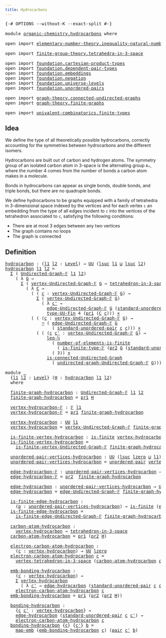 ```yaml
---
title: Hydrocarbons
---
```


<pre class="Agda"><a id="38" class="Symbol">{-#</a> <a id="42" class="Keyword">OPTIONS</a> <a id="50" class="Pragma">--without-K</a> <a id="62" class="Pragma">--exact-split</a> <a id="76" class="Symbol">#-}</a>

<a id="81" class="Keyword">module</a> <a id="88" href="organic-chemistry.hydrocarbons.html" class="Module">organic-chemistry.hydrocarbons</a> <a id="119" class="Keyword">where</a>

<a id="126" class="Keyword">open</a> <a id="131" class="Keyword">import</a> <a id="138" href="elementary-number-theory.inequality-natural-numbers.html" class="Module">elementary-number-theory.inequality-natural-numbers</a>

<a id="191" class="Keyword">open</a> <a id="196" class="Keyword">import</a> <a id="203" href="finite-group-theory.tetrahedra-in-3-space.html" class="Module">finite-group-theory.tetrahedra-in-3-space</a>

<a id="246" class="Keyword">open</a> <a id="251" class="Keyword">import</a> <a id="258" href="foundation.cartesian-product-types.html" class="Module">foundation.cartesian-product-types</a>
<a id="293" class="Keyword">open</a> <a id="298" class="Keyword">import</a> <a id="305" href="foundation.dependent-pair-types.html" class="Module">foundation.dependent-pair-types</a>
<a id="337" class="Keyword">open</a> <a id="342" class="Keyword">import</a> <a id="349" href="foundation.embeddings.html" class="Module">foundation.embeddings</a>
<a id="371" class="Keyword">open</a> <a id="376" class="Keyword">import</a> <a id="383" href="foundation.negation.html" class="Module">foundation.negation</a>
<a id="403" class="Keyword">open</a> <a id="408" class="Keyword">import</a> <a id="415" href="foundation.universe-levels.html" class="Module">foundation.universe-levels</a>
<a id="442" class="Keyword">open</a> <a id="447" class="Keyword">import</a> <a id="454" href="foundation.unordered-pairs.html" class="Module">foundation.unordered-pairs</a>

<a id="482" class="Keyword">open</a> <a id="487" class="Keyword">import</a> <a id="494" href="graph-theory.connected-undirected-graphs.html" class="Module">graph-theory.connected-undirected-graphs</a>
<a id="535" class="Keyword">open</a> <a id="540" class="Keyword">import</a> <a id="547" href="graph-theory.finite-graphs.html" class="Module">graph-theory.finite-graphs</a>

<a id="575" class="Keyword">open</a> <a id="580" class="Keyword">import</a> <a id="587" href="univalent-combinatorics.finite-types.html" class="Module">univalent-combinatorics.finite-types</a>
</pre>
## Idea

We define the type of all theoretically possible hydrocarbons, correctly accounting for the symmetries between hydrocarbons and the different isomers.

Hydrocarbons are built out of carbon and hydrogen atoms. The symmetry group of an isolated carbon atom in 3-space is the alternating group `A₄`, where the number 4 comes from the number of bonds a carbon atom makes in a molecule.

Bonds in hydrocarbons can appear as single bonds, double bonds, and triple bonds, but there are no quadruple bonds.

We define hydrocarbons to be graphs equipped with a family of tetrahedra in 3-dimensional space indexed by the vertices and for each vertex `c` an embedding from the type of all edges incident to `c` into the vertices of the tetrahedron associated to `c`, satisfying the following conditions:

- There are at most 3 edges between any two vertices
- The graph contains no loops
- The graph is connected

## Definition

<pre class="Agda"><a id="hydrocarbon"></a><a id="1564" href="organic-chemistry.hydrocarbons.html#1564" class="Function">hydrocarbon</a> <a id="1576" class="Symbol">:</a> <a id="1578" class="Symbol">(</a><a id="1579" href="organic-chemistry.hydrocarbons.html#1579" class="Bound">l1</a> <a id="1582" href="organic-chemistry.hydrocarbons.html#1582" class="Bound">l2</a> <a id="1585" class="Symbol">:</a> <a id="1587" href="Agda.Primitive.html#597" class="Postulate">Level</a><a id="1592" class="Symbol">)</a> <a id="1594" class="Symbol">→</a> <a id="1596" href="foundation-core.universe-levels.html#235" class="Primitive">UU</a> <a id="1599" class="Symbol">(</a><a id="1600" href="Agda.Primitive.html#780" class="Primitive">lsuc</a> <a id="1605" href="organic-chemistry.hydrocarbons.html#1579" class="Bound">l1</a> <a id="1608" href="Agda.Primitive.html#810" class="Primitive Operator">⊔</a> <a id="1610" href="Agda.Primitive.html#780" class="Primitive">lsuc</a> <a id="1615" href="organic-chemistry.hydrocarbons.html#1582" class="Bound">l2</a><a id="1617" class="Symbol">)</a>
<a id="1619" href="organic-chemistry.hydrocarbons.html#1564" class="Function">hydrocarbon</a> <a id="1631" href="organic-chemistry.hydrocarbons.html#1631" class="Bound">l1</a> <a id="1634" href="organic-chemistry.hydrocarbons.html#1634" class="Bound">l2</a> <a id="1637" class="Symbol">=</a>
  <a id="1641" href="foundation-core.dependent-pair-types.html#515" class="Record">Σ</a> <a id="1643" class="Symbol">(</a> <a id="1645" href="graph-theory.finite-graphs.html#1298" class="Function">Undirected-Graph-𝔽</a> <a id="1664" href="organic-chemistry.hydrocarbons.html#1631" class="Bound">l1</a> <a id="1667" href="organic-chemistry.hydrocarbons.html#1634" class="Bound">l2</a><a id="1669" class="Symbol">)</a>
    <a id="1675" class="Symbol">(</a> <a id="1677" class="Symbol">λ</a> <a id="1679" href="organic-chemistry.hydrocarbons.html#1679" class="Bound">G</a> <a id="1681" class="Symbol">→</a>
      <a id="1689" href="foundation-core.dependent-pair-types.html#515" class="Record">Σ</a> <a id="1691" class="Symbol">(</a> <a id="1693" href="graph-theory.finite-graphs.html#1507" class="Function">vertex-Undirected-Graph-𝔽</a> <a id="1719" href="organic-chemistry.hydrocarbons.html#1679" class="Bound">G</a> <a id="1721" class="Symbol">→</a> <a id="1723" href="finite-group-theory.tetrahedra-in-3-space.html#842" class="Function">tetrahedron-in-3-space</a><a id="1745" class="Symbol">)</a>
        <a id="1755" class="Symbol">(</a> <a id="1757" class="Symbol">λ</a> <a id="1759" href="organic-chemistry.hydrocarbons.html#1759" class="Bound">C</a> <a id="1761" class="Symbol">→</a>
          <a id="1773" class="Symbol">(</a> <a id="1775" class="Symbol">(</a> <a id="1777" href="organic-chemistry.hydrocarbons.html#1777" class="Bound">c</a> <a id="1779" class="Symbol">:</a> <a id="1781" href="graph-theory.finite-graphs.html#1507" class="Function">vertex-Undirected-Graph-𝔽</a> <a id="1807" href="organic-chemistry.hydrocarbons.html#1679" class="Bound">G</a><a id="1808" class="Symbol">)</a> <a id="1810" class="Symbol">→</a>
            <a id="1824" href="foundation-core.dependent-pair-types.html#515" class="Record">Σ</a> <a id="1826" class="Symbol">(</a> <a id="1828" href="graph-theory.finite-graphs.html#1507" class="Function">vertex-Undirected-Graph-𝔽</a> <a id="1854" href="organic-chemistry.hydrocarbons.html#1679" class="Bound">G</a><a id="1855" class="Symbol">)</a>
              <a id="1871" class="Symbol">(</a> <a id="1873" class="Symbol">λ</a> <a id="1875" href="organic-chemistry.hydrocarbons.html#1875" class="Bound">c&#39;</a> <a id="1878" class="Symbol">→</a>
                <a id="1896" href="graph-theory.finite-graphs.html#1892" class="Function">edge-Undirected-Graph-𝔽</a> <a id="1920" href="organic-chemistry.hydrocarbons.html#1679" class="Bound">G</a> <a id="1922" class="Symbol">(</a><a id="1923" href="foundation.unordered-pairs.html#5113" class="Function">standard-unordered-pair</a> <a id="1947" href="organic-chemistry.hydrocarbons.html#1777" class="Bound">c</a> <a id="1949" href="organic-chemistry.hydrocarbons.html#1875" class="Bound">c&#39;</a><a id="1951" class="Symbol">))</a> <a id="1954" href="foundation-core.embeddings.html#1074" class="Function Operator">↪</a>
                <a id="1972" href="univalent-combinatorics.finite-types.html#5170" class="Function">type-UU-Fin</a> <a id="1984" class="Number">4</a> <a id="1986" class="Symbol">(</a><a id="1987" href="foundation-core.dependent-pair-types.html#605" class="Field">pr1</a> <a id="1991" class="Symbol">(</a><a id="1992" href="organic-chemistry.hydrocarbons.html#1759" class="Bound">C</a> <a id="1994" href="organic-chemistry.hydrocarbons.html#1777" class="Bound">c</a><a id="1995" class="Symbol">)))</a> <a id="1999" href="foundation-core.cartesian-product-types.html#590" class="Function Operator">×</a>
          <a id="2011" class="Symbol">(</a> <a id="2013" class="Symbol">(</a> <a id="2015" class="Symbol">(</a><a id="2016" href="organic-chemistry.hydrocarbons.html#2016" class="Bound">c</a> <a id="2018" class="Symbol">:</a> <a id="2020" href="graph-theory.finite-graphs.html#1507" class="Function">vertex-Undirected-Graph-𝔽</a> <a id="2046" href="organic-chemistry.hydrocarbons.html#1679" class="Bound">G</a><a id="2047" class="Symbol">)</a> <a id="2049" class="Symbol">→</a>
              <a id="2065" href="foundation-core.negation.html#465" class="Function">¬</a> <a id="2067" class="Symbol">(</a> <a id="2069" href="graph-theory.finite-graphs.html#1892" class="Function">edge-Undirected-Graph-𝔽</a> <a id="2093" href="organic-chemistry.hydrocarbons.html#1679" class="Bound">G</a>
                  <a id="2113" class="Symbol">(</a> <a id="2115" href="foundation.unordered-pairs.html#5113" class="Function">standard-unordered-pair</a> <a id="2139" href="organic-chemistry.hydrocarbons.html#2016" class="Bound">c</a> <a id="2141" href="organic-chemistry.hydrocarbons.html#2016" class="Bound">c</a><a id="2142" class="Symbol">)))</a> <a id="2146" href="foundation-core.cartesian-product-types.html#590" class="Function Operator">×</a>
            <a id="2160" class="Symbol">(</a> <a id="2162" class="Symbol">(</a> <a id="2164" class="Symbol">(</a><a id="2165" href="organic-chemistry.hydrocarbons.html#2165" class="Bound">c</a> <a id="2167" href="organic-chemistry.hydrocarbons.html#2167" class="Bound">c&#39;</a> <a id="2170" class="Symbol">:</a> <a id="2172" href="graph-theory.finite-graphs.html#1507" class="Function">vertex-Undirected-Graph-𝔽</a> <a id="2198" href="organic-chemistry.hydrocarbons.html#1679" class="Bound">G</a><a id="2199" class="Symbol">)</a> <a id="2201" class="Symbol">→</a>
                <a id="2219" href="elementary-number-theory.inequality-natural-numbers.html#1662" class="Function">leq-ℕ</a>
                  <a id="2243" class="Symbol">(</a> <a id="2245" href="univalent-combinatorics.finite-types.html#11918" class="Function">number-of-elements-is-finite</a>
                    <a id="2294" class="Symbol">(</a> <a id="2296" href="univalent-combinatorics.finite-types.html#4658" class="Function">is-finite-type-𝔽</a> <a id="2313" class="Symbol">(</a><a id="2314" href="foundation-core.dependent-pair-types.html#617" class="Field">pr2</a> <a id="2318" href="organic-chemistry.hydrocarbons.html#1679" class="Bound">G</a> <a id="2320" class="Symbol">(</a><a id="2321" href="foundation.unordered-pairs.html#5113" class="Function">standard-unordered-pair</a> <a id="2345" href="organic-chemistry.hydrocarbons.html#2165" class="Bound">c</a> <a id="2347" href="organic-chemistry.hydrocarbons.html#2167" class="Bound">c&#39;</a><a id="2349" class="Symbol">))))</a>
                  <a id="2372" class="Symbol">(</a> <a id="2374" class="Number">3</a><a id="2375" class="Symbol">))</a> <a id="2378" href="foundation-core.cartesian-product-types.html#590" class="Function Operator">×</a>
                <a id="2396" href="graph-theory.connected-undirected-graphs.html#737" class="Function">is-connected-Undirected-Graph</a>
                  <a id="2444" class="Symbol">(</a> <a id="2446" href="graph-theory.finite-graphs.html#2400" class="Function">undirected-graph-Undirected-Graph-𝔽</a> <a id="2482" href="organic-chemistry.hydrocarbons.html#1679" class="Bound">G</a><a id="2483" class="Symbol">)))))</a>

<a id="2490" class="Keyword">module</a> <a id="2497" href="organic-chemistry.hydrocarbons.html#2497" class="Module">_</a>
  <a id="2501" class="Symbol">{</a><a id="2502" href="organic-chemistry.hydrocarbons.html#2502" class="Bound">l1</a> <a id="2505" href="organic-chemistry.hydrocarbons.html#2505" class="Bound">l2</a> <a id="2508" class="Symbol">:</a> <a id="2510" href="Agda.Primitive.html#597" class="Postulate">Level</a><a id="2515" class="Symbol">}</a> <a id="2517" class="Symbol">(</a><a id="2518" href="organic-chemistry.hydrocarbons.html#2518" class="Bound">H</a> <a id="2520" class="Symbol">:</a> <a id="2522" href="organic-chemistry.hydrocarbons.html#1564" class="Function">hydrocarbon</a> <a id="2534" href="organic-chemistry.hydrocarbons.html#2502" class="Bound">l1</a> <a id="2537" href="organic-chemistry.hydrocarbons.html#2505" class="Bound">l2</a><a id="2539" class="Symbol">)</a>
  <a id="2543" class="Keyword">where</a>

  <a id="2552" href="organic-chemistry.hydrocarbons.html#2552" class="Function">finite-graph-hydrocarbon</a> <a id="2577" class="Symbol">:</a> <a id="2579" href="graph-theory.finite-graphs.html#1298" class="Function">Undirected-Graph-𝔽</a> <a id="2598" href="organic-chemistry.hydrocarbons.html#2502" class="Bound">l1</a> <a id="2601" href="organic-chemistry.hydrocarbons.html#2505" class="Bound">l2</a>
  <a id="2606" href="organic-chemistry.hydrocarbons.html#2552" class="Function">finite-graph-hydrocarbon</a> <a id="2631" class="Symbol">=</a> <a id="2633" href="foundation-core.dependent-pair-types.html#605" class="Field">pr1</a> <a id="2637" href="organic-chemistry.hydrocarbons.html#2518" class="Bound">H</a>

  <a id="2642" href="organic-chemistry.hydrocarbons.html#2642" class="Function">vertex-hydrocarbon-𝔽</a> <a id="2663" class="Symbol">:</a> <a id="2665" href="univalent-combinatorics.finite-types.html#4550" class="Function">𝔽</a> <a id="2667" href="organic-chemistry.hydrocarbons.html#2502" class="Bound">l1</a>
  <a id="2672" href="organic-chemistry.hydrocarbons.html#2642" class="Function">vertex-hydrocarbon-𝔽</a> <a id="2693" class="Symbol">=</a> <a id="2695" href="foundation-core.dependent-pair-types.html#605" class="Field">pr1</a> <a id="2699" href="organic-chemistry.hydrocarbons.html#2552" class="Function">finite-graph-hydrocarbon</a>

  <a id="2727" href="organic-chemistry.hydrocarbons.html#2727" class="Function">vertex-hydrocarbon</a> <a id="2746" class="Symbol">:</a> <a id="2748" href="foundation-core.universe-levels.html#235" class="Primitive">UU</a> <a id="2751" href="organic-chemistry.hydrocarbons.html#2502" class="Bound">l1</a>
  <a id="2756" href="organic-chemistry.hydrocarbons.html#2727" class="Function">vertex-hydrocarbon</a> <a id="2775" class="Symbol">=</a> <a id="2777" href="graph-theory.finite-graphs.html#1507" class="Function">vertex-Undirected-Graph-𝔽</a> <a id="2803" href="organic-chemistry.hydrocarbons.html#2552" class="Function">finite-graph-hydrocarbon</a>

  <a id="2831" href="organic-chemistry.hydrocarbons.html#2831" class="Function">is-finite-vertex-hydrocarbon</a> <a id="2860" class="Symbol">:</a> <a id="2862" href="univalent-combinatorics.finite-types.html#4139" class="Function">is-finite</a> <a id="2872" href="organic-chemistry.hydrocarbons.html#2727" class="Function">vertex-hydrocarbon</a>
  <a id="2893" href="organic-chemistry.hydrocarbons.html#2831" class="Function">is-finite-vertex-hydrocarbon</a> <a id="2922" class="Symbol">=</a>
    <a id="2928" href="graph-theory.finite-graphs.html#1750" class="Function">is-finite-vertex-Undirected-Graph-𝔽</a> <a id="2964" href="organic-chemistry.hydrocarbons.html#2552" class="Function">finite-graph-hydrocarbon</a>

  <a id="2992" href="organic-chemistry.hydrocarbons.html#2992" class="Function">unordered-pair-vertices-hydrocarbon</a> <a id="3028" class="Symbol">:</a> <a id="3030" href="foundation-core.universe-levels.html#235" class="Primitive">UU</a> <a id="3033" class="Symbol">(</a><a id="3034" href="Agda.Primitive.html#780" class="Primitive">lsuc</a> <a id="3039" href="Agda.Primitive.html#764" class="Primitive">lzero</a> <a id="3045" href="Agda.Primitive.html#810" class="Primitive Operator">⊔</a> <a id="3047" href="organic-chemistry.hydrocarbons.html#2502" class="Bound">l1</a><a id="3049" class="Symbol">)</a>
  <a id="3053" href="organic-chemistry.hydrocarbons.html#2992" class="Function">unordered-pair-vertices-hydrocarbon</a> <a id="3089" class="Symbol">=</a> <a id="3091" href="foundation.unordered-pairs.html#2489" class="Function">unordered-pair</a> <a id="3106" href="organic-chemistry.hydrocarbons.html#2727" class="Function">vertex-hydrocarbon</a>

  <a id="3128" href="organic-chemistry.hydrocarbons.html#3128" class="Function">edge-hydrocarbon-𝔽</a> <a id="3147" class="Symbol">:</a> <a id="3149" href="organic-chemistry.hydrocarbons.html#2992" class="Function">unordered-pair-vertices-hydrocarbon</a> <a id="3185" class="Symbol">→</a> <a id="3187" href="univalent-combinatorics.finite-types.html#4550" class="Function">𝔽</a> <a id="3189" href="organic-chemistry.hydrocarbons.html#2505" class="Bound">l2</a>
  <a id="3194" href="organic-chemistry.hydrocarbons.html#3128" class="Function">edge-hydrocarbon-𝔽</a> <a id="3213" class="Symbol">=</a> <a id="3215" href="foundation-core.dependent-pair-types.html#617" class="Field">pr2</a>  <a id="3220" href="organic-chemistry.hydrocarbons.html#2552" class="Function">finite-graph-hydrocarbon</a>

  <a id="3248" href="organic-chemistry.hydrocarbons.html#3248" class="Function">edge-hydrocarbon</a> <a id="3265" class="Symbol">:</a> <a id="3267" href="organic-chemistry.hydrocarbons.html#2992" class="Function">unordered-pair-vertices-hydrocarbon</a> <a id="3303" class="Symbol">→</a> <a id="3305" href="foundation-core.universe-levels.html#235" class="Primitive">UU</a> <a id="3308" href="organic-chemistry.hydrocarbons.html#2505" class="Bound">l2</a>
  <a id="3313" href="organic-chemistry.hydrocarbons.html#3248" class="Function">edge-hydrocarbon</a> <a id="3330" class="Symbol">=</a> <a id="3332" href="graph-theory.finite-graphs.html#1892" class="Function">edge-Undirected-Graph-𝔽</a> <a id="3356" href="organic-chemistry.hydrocarbons.html#2552" class="Function">finite-graph-hydrocarbon</a>

  <a id="3384" href="organic-chemistry.hydrocarbons.html#3384" class="Function">is-finite-edge-hydrocarbon</a> <a id="3411" class="Symbol">:</a>
    <a id="3417" class="Symbol">(</a><a id="3418" href="organic-chemistry.hydrocarbons.html#3418" class="Bound">p</a> <a id="3420" class="Symbol">:</a> <a id="3422" href="organic-chemistry.hydrocarbons.html#2992" class="Function">unordered-pair-vertices-hydrocarbon</a><a id="3457" class="Symbol">)</a> <a id="3459" class="Symbol">→</a> <a id="3461" href="univalent-combinatorics.finite-types.html#4139" class="Function">is-finite</a> <a id="3471" class="Symbol">(</a><a id="3472" href="organic-chemistry.hydrocarbons.html#3248" class="Function">edge-hydrocarbon</a> <a id="3489" href="organic-chemistry.hydrocarbons.html#3418" class="Bound">p</a><a id="3490" class="Symbol">)</a>
  <a id="3494" href="organic-chemistry.hydrocarbons.html#3384" class="Function">is-finite-edge-hydrocarbon</a> <a id="3521" class="Symbol">=</a>
    <a id="3527" href="graph-theory.finite-graphs.html#2029" class="Function">is-finite-edge-Undirected-Graph-𝔽</a> <a id="3561" href="organic-chemistry.hydrocarbons.html#2552" class="Function">finite-graph-hydrocarbon</a>

  <a id="3589" href="organic-chemistry.hydrocarbons.html#3589" class="Function">carbon-atom-hydrocarbon</a> <a id="3613" class="Symbol">:</a>
    <a id="3619" href="organic-chemistry.hydrocarbons.html#2727" class="Function">vertex-hydrocarbon</a> <a id="3638" class="Symbol">→</a> <a id="3640" href="finite-group-theory.tetrahedra-in-3-space.html#842" class="Function">tetrahedron-in-3-space</a>
  <a id="3665" href="organic-chemistry.hydrocarbons.html#3589" class="Function">carbon-atom-hydrocarbon</a> <a id="3689" class="Symbol">=</a> <a id="3691" href="foundation-core.dependent-pair-types.html#605" class="Field">pr1</a> <a id="3695" class="Symbol">(</a><a id="3696" href="foundation-core.dependent-pair-types.html#617" class="Field">pr2</a> <a id="3700" href="organic-chemistry.hydrocarbons.html#2518" class="Bound">H</a><a id="3701" class="Symbol">)</a>

  <a id="3706" href="organic-chemistry.hydrocarbons.html#3706" class="Function">electron-carbon-atom-hydrocarbon</a> <a id="3739" class="Symbol">:</a>
    <a id="3745" class="Symbol">(</a><a id="3746" href="organic-chemistry.hydrocarbons.html#3746" class="Bound">c</a> <a id="3748" class="Symbol">:</a> <a id="3750" href="organic-chemistry.hydrocarbons.html#2727" class="Function">vertex-hydrocarbon</a><a id="3768" class="Symbol">)</a> <a id="3770" class="Symbol">→</a> <a id="3772" href="foundation-core.universe-levels.html#235" class="Primitive">UU</a> <a id="3775" href="Agda.Primitive.html#764" class="Primitive">lzero</a>
  <a id="3783" href="organic-chemistry.hydrocarbons.html#3706" class="Function">electron-carbon-atom-hydrocarbon</a> <a id="3816" href="organic-chemistry.hydrocarbons.html#3816" class="Bound">c</a> <a id="3818" class="Symbol">=</a>
    <a id="3824" href="finite-group-theory.tetrahedra-in-3-space.html#1405" class="Function">vertex-tetrahedron-in-3-space</a> <a id="3854" class="Symbol">(</a><a id="3855" href="organic-chemistry.hydrocarbons.html#3589" class="Function">carbon-atom-hydrocarbon</a> <a id="3879" href="organic-chemistry.hydrocarbons.html#3816" class="Bound">c</a><a id="3880" class="Symbol">)</a>

  <a id="3885" href="organic-chemistry.hydrocarbons.html#3885" class="Function">emb-bonding-hydrocarbon</a> <a id="3909" class="Symbol">:</a>
    <a id="3915" class="Symbol">(</a><a id="3916" href="organic-chemistry.hydrocarbons.html#3916" class="Bound">c</a> <a id="3918" class="Symbol">:</a> <a id="3920" href="organic-chemistry.hydrocarbons.html#2727" class="Function">vertex-hydrocarbon</a><a id="3938" class="Symbol">)</a> <a id="3940" class="Symbol">→</a>
    <a id="3946" href="foundation-core.dependent-pair-types.html#515" class="Record">Σ</a> <a id="3948" href="organic-chemistry.hydrocarbons.html#2727" class="Function">vertex-hydrocarbon</a>
      <a id="3973" class="Symbol">(</a> <a id="3975" class="Symbol">λ</a> <a id="3977" href="organic-chemistry.hydrocarbons.html#3977" class="Bound">c&#39;</a> <a id="3980" class="Symbol">→</a> <a id="3982" href="organic-chemistry.hydrocarbons.html#3248" class="Function">edge-hydrocarbon</a> <a id="3999" class="Symbol">(</a><a id="4000" href="foundation.unordered-pairs.html#5113" class="Function">standard-unordered-pair</a> <a id="4024" href="organic-chemistry.hydrocarbons.html#3916" class="Bound">c</a> <a id="4026" href="organic-chemistry.hydrocarbons.html#3977" class="Bound">c&#39;</a><a id="4028" class="Symbol">))</a> <a id="4031" href="foundation-core.embeddings.html#1074" class="Function Operator">↪</a>
    <a id="4037" href="organic-chemistry.hydrocarbons.html#3706" class="Function">electron-carbon-atom-hydrocarbon</a> <a id="4070" href="organic-chemistry.hydrocarbons.html#3916" class="Bound">c</a>
  <a id="4074" href="organic-chemistry.hydrocarbons.html#3885" class="Function">emb-bonding-hydrocarbon</a> <a id="4098" class="Symbol">=</a> <a id="4100" href="foundation-core.dependent-pair-types.html#605" class="Field">pr1</a> <a id="4104" class="Symbol">(</a><a id="4105" href="foundation-core.dependent-pair-types.html#617" class="Field">pr2</a> <a id="4109" class="Symbol">(</a><a id="4110" href="foundation-core.dependent-pair-types.html#617" class="Field">pr2</a> <a id="4114" href="organic-chemistry.hydrocarbons.html#2518" class="Bound">H</a><a id="4115" class="Symbol">))</a>

  <a id="4121" href="organic-chemistry.hydrocarbons.html#4121" class="Function">bonding-hydrocarbon</a> <a id="4141" class="Symbol">:</a>
    <a id="4147" class="Symbol">{</a><a id="4148" href="organic-chemistry.hydrocarbons.html#4148" class="Bound">c</a> <a id="4150" href="organic-chemistry.hydrocarbons.html#4150" class="Bound">c&#39;</a> <a id="4153" class="Symbol">:</a> <a id="4155" href="organic-chemistry.hydrocarbons.html#2727" class="Function">vertex-hydrocarbon</a><a id="4173" class="Symbol">}</a> <a id="4175" class="Symbol">→</a>
    <a id="4181" href="organic-chemistry.hydrocarbons.html#3248" class="Function">edge-hydrocarbon</a> <a id="4198" class="Symbol">(</a><a id="4199" href="foundation.unordered-pairs.html#5113" class="Function">standard-unordered-pair</a> <a id="4223" href="organic-chemistry.hydrocarbons.html#4148" class="Bound">c</a> <a id="4225" href="organic-chemistry.hydrocarbons.html#4150" class="Bound">c&#39;</a><a id="4227" class="Symbol">)</a> <a id="4229" class="Symbol">→</a>
    <a id="4235" href="organic-chemistry.hydrocarbons.html#3706" class="Function">electron-carbon-atom-hydrocarbon</a> <a id="4268" href="organic-chemistry.hydrocarbons.html#4148" class="Bound">c</a>
  <a id="4272" href="organic-chemistry.hydrocarbons.html#4121" class="Function">bonding-hydrocarbon</a> <a id="4292" class="Symbol">{</a><a id="4293" href="organic-chemistry.hydrocarbons.html#4293" class="Bound">c</a><a id="4294" class="Symbol">}</a> <a id="4296" class="Symbol">{</a><a id="4297" href="organic-chemistry.hydrocarbons.html#4297" class="Bound">c&#39;</a><a id="4299" class="Symbol">}</a> <a id="4301" href="organic-chemistry.hydrocarbons.html#4301" class="Bound">b</a> <a id="4303" class="Symbol">=</a>
    <a id="4309" href="foundation-core.embeddings.html#1217" class="Function">map-emb</a> <a id="4317" class="Symbol">(</a><a id="4318" href="organic-chemistry.hydrocarbons.html#3885" class="Function">emb-bonding-hydrocarbon</a> <a id="4342" href="organic-chemistry.hydrocarbons.html#4293" class="Bound">c</a><a id="4343" class="Symbol">)</a> <a id="4345" class="Symbol">(</a><a id="4346" href="foundation-core.dependent-pair-types.html#588" class="InductiveConstructor">pair</a> <a id="4351" href="organic-chemistry.hydrocarbons.html#4297" class="Bound">c&#39;</a> <a id="4354" href="organic-chemistry.hydrocarbons.html#4301" class="Bound">b</a><a id="4355" class="Symbol">)</a>
</pre>